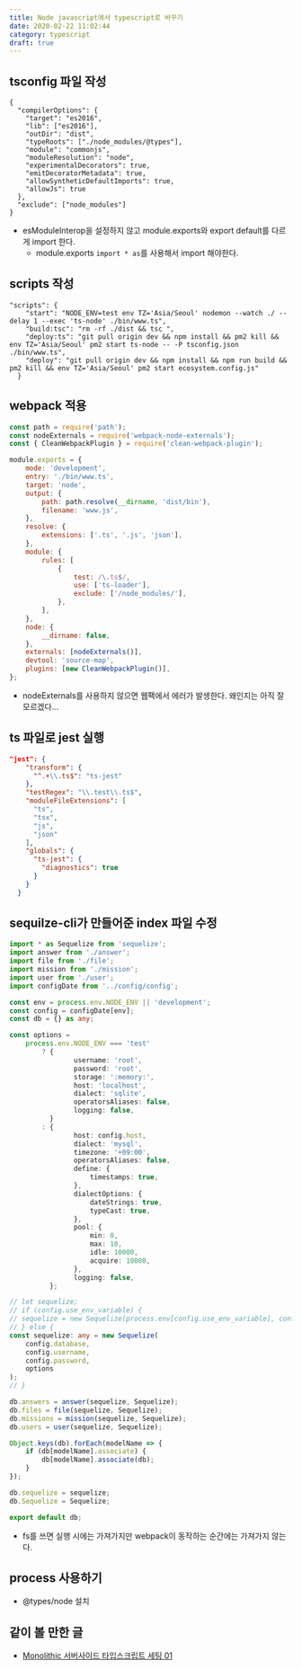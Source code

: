 ```yaml
---
title: Node javascript에서 typescript로 바꾸기
date: 2020-02-22 11:02:44
category: typescript
draft: true
---
```


## tsconfig 파일 작성

```
{
  "compilerOptions": {
    "target": "es2016",
    "lib": ["es2016"],
    "outDir": "dist",
    "typeRoots": ["./node_modules/@types"],
    "module": "commonjs",
    "moduleResolution": "node",
    "experimentalDecorators": true,
    "emitDecoratorMetadata": true,
    "allowSyntheticDefaultImports": true,
    "allowJs": true
  },
  "exclude": ["node_modules"]
}
```

- esModuleInterop을 설정하지 않고 module.exports와 export default를 다르게 import 한다.
  - module.exports `import * as`를 사용해서 import 해야한다.

## scripts 작성

```
"scripts": {
    "start": "NODE_ENV=test env TZ='Asia/Seoul' nodemon --watch ./ --delay 1 --exec 'ts-node' ./bin/www.ts",
    "build:tsc": "rm -rf ./dist && tsc ",
    "deploy:ts": "git pull origin dev && npm install && pm2 kill && env TZ='Asia/Seoul' pm2 start ts-node -- -P tsconfig.json ./bin/www.ts",
    "deploy": "git pull origin dev && npm install && npm run build && pm2 kill && env TZ='Asia/Seoul' pm2 start ecosystem.config.js"
  }
```

## webpack 적용

```javascript
const path = require('path');
const nodeExternals = require('webpack-node-externals');
const { CleanWebpackPlugin } = require('clean-webpack-plugin');

module.exports = {
	mode: 'development',
	entry: './bin/www.ts',
	target: 'node',
	output: {
		path: path.resolve(__dirname, 'dist/bin'),
		filename: 'www.js',
	},
	resolve: {
		extensions: ['.ts', '.js', 'json'],
	},
	module: {
		rules: [
			{
				test: /\.ts$/,
				use: ['ts-loader'],
				exclude: ['/node_modules/'],
			},
		],
	},
	node: {
		__dirname: false,
	},
	externals: [nodeExternals()],
	devtool: 'source-map',
	plugins: [new CleanWebpackPlugin()],
};
```

- nodeExternals를 사용하지 않으면 웹팩에서 에러가 발생한다. 왜인지는 아직 잘 모르겠다...

## ts 파일로 jest 실행

```json
"jest": {
    "transform": {
      "^.+\\.ts$": "ts-jest"
    },
    "testRegex": "\\.test\\.ts$",
    "moduleFileExtensions": [
      "ts",
      "tsx",
      "js",
      "json"
    ],
    "globals": {
      "ts-jest": {
        "diagnostics": true
      }
    }
  }
```

## sequilze-cli가 만들어준 index 파일 수정

```typescript
import * as Sequelize from 'sequelize';
import answer from './answer';
import file from './file';
import mission from './mission';
import user from './user';
import configDate from '../config/config';

const env = process.env.NODE_ENV || 'development';
const config = configDate[env];
const db = {} as any;

const options =
	process.env.NODE_ENV === 'test'
		? {
				username: 'root',
				password: 'root',
				storage: ':memory:',
				host: 'localhost',
				dialect: 'sqlite',
				operatorsAliases: false,
				logging: false,
		  }
		: {
				host: config.host,
				dialect: 'mysql',
				timezone: '+09:00',
				operatorsAliases: false,
				define: {
					timestamps: true,
				},
				dialectOptions: {
					dateStrings: true,
					typeCast: true,
				},
				pool: {
					min: 0,
					max: 10,
					idle: 10000,
					acquire: 10000,
				},
				logging: false,
		  };

// let sequelize;
// if (config.use_env_variable) {
// sequelize = new Sequelize(process.env[config.use_env_variable], config.options);
// } else {
const sequelize: any = new Sequelize(
	config.database,
	config.username,
	config.password,
	options
);
// }

db.answers = answer(sequelize, Sequelize);
db.files = file(sequelize, Sequelize);
db.missions = mission(sequelize, Sequelize);
db.users = user(sequelize, Sequelize);

Object.keys(db).forEach(modelName => {
	if (db[modelName].associate) {
		db[modelName].associate(db);
	}
});

db.sequelize = sequelize;
db.Sequelize = Sequelize;

export default db;
```

- fs를 쓰면 실행 시에는 가져가지만 webpack이 동작하는 순간에는 가져가지 않는다.

## process 사용하기

- @types/node 설치

## 같이 볼 만한 글

- [Monolithic 서버사이드 타입스크립트 세팅 01](https://changhoi.github.io/posts/etc/serverside-typescript-setting-01/)
